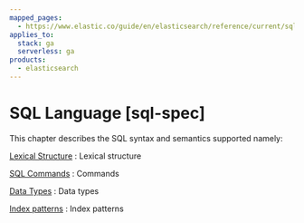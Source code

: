 ```yaml
---
mapped_pages:
  - https://www.elastic.co/guide/en/elasticsearch/reference/current/sql-spec.html
applies_to:
  stack: ga
  serverless: ga
products:
  - elasticsearch
---
```


# SQL Language [sql-spec]

This chapter describes the SQL syntax and semantics supported namely:

[Lexical Structure](sql-lexical-structure.md)
:   Lexical structure

[SQL Commands](sql-commands.md)
:   Commands

[Data Types](sql-data-types.md)
:   Data types

[Index patterns](sql-index-patterns.md)
:   Index patterns












